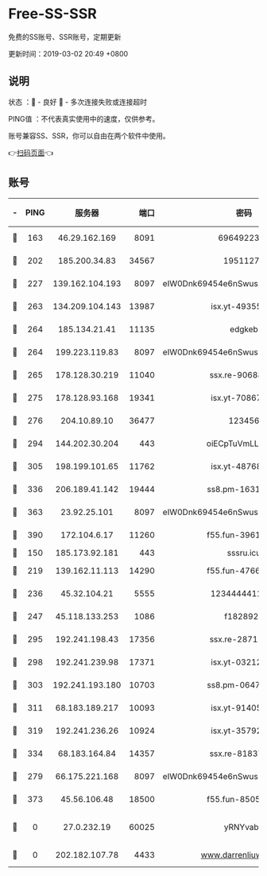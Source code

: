 # Free-SS-SSR

免费的SS账号、SSR账号，定期更新

更新时间：2019-03-02 20:49 +0800

## 说明

状态     ：🙂 - 良好 🙁 - 多次连接失败或连接超时

PING值   ：不代表真实使用中的速度，仅供参考。

账号兼容SS、SSR，你可以自由在两个软件中使用。

👉[扫码页面](https://liesauer.github.io/free-ss-ssr.github.io/)👈

## 账号

|-|PING|服务器|端口|密码|加密方式|区域|
|:----:|:----:|:-----:|-----:|:----:|:----:|:----:|
|🙂|163|46.29.162.169|8091|6964922356|aes-256-cfb|RU|
|🙂|202|185.200.34.83|34567|19511276|aes-256-cfb|US|
|🙂|227|139.162.104.193|8097|eIW0Dnk69454e6nSwuspv9DmS201tQ0D|aes-256-cfb|JP|
|🙂|263|134.209.104.143|13987|isx.yt-49355412|aes-256-cfb|SG|
|🙂|264|185.134.21.41|11135|edgkeb|aes-256-cfb|GB|
|🙂|264|199.223.119.83|8097|eIW0Dnk69454e6nSwuspv9DmS201tQ0D|aes-256-cfb|US|
|🙂|265|178.128.30.219|11040|ssx.re-90688619|aes-256-cfb|SG|
|🙂|275|178.128.93.168|19341|isx.yt-70867662|aes-256-cfb|SG|
|🙂|276|204.10.89.10|36477|123456|aes-256-cfb|US|
|🙂|294|144.202.30.204|443|oiECpTuVmLLxk4Ts|aes-256-cfb|US|
|🙂|305|198.199.101.65|11762|isx.yt-48768869|aes-256-cfb|US|
|🙂|336|206.189.41.142|19444|ss8.pm-16317279|aes-256-cfb|SG|
|🙂|363|23.92.25.101|8097|eIW0Dnk69454e6nSwuspv9DmS201tQ0D|aes-256-cfb|US|
|🙂|390|172.104.6.17|11260|f55.fun-39616774|aes-256-cfb|US|
|🙂|150|185.173.92.181|443|sssru.icu|rc4-md5|RU|
|🙂|219|139.162.11.113|14290|f55.fun-47666112|aes-256-cfb|SG|
|🙂|236|45.32.104.21|5555|1234444411111|aes-256-cfb|SG|
|🙂|247|45.118.133.253|1086|f1828920|aes-256-cfb|SG|
|🙂|295|192.241.198.43|17356|ssx.re-28711646|aes-256-cfb|US|
|🙂|298|192.241.239.98|17371|isx.yt-03212931|aes-256-cfb|US|
|🙂|303|192.241.193.180|10703|ss8.pm-06476648|aes-256-cfb|US|
|🙂|311|68.183.189.217|10093|isx.yt-91405923|aes-256-cfb|SG|
|🙂|319|192.241.236.26|10924|isx.yt-35792736|aes-256-cfb|US|
|🙂|334|68.183.164.84|14357|ssx.re-81837624|aes-256-cfb|US|
|🙁|279|66.175.221.168|8097|eIW0Dnk69454e6nSwuspv9DmS201tQ0D|aes-256-cfb|US|
|🙁|373|45.56.106.48|18500|f55.fun-85055733|aes-256-cfb|US|
|🙁|0|27.0.232.19|60025|yRNYvabB|xchacha20-ietf-poly1305|HK|
|🙁|0|202.182.107.78|4433|www.darrenliuwei.com|aes-256-cfb|JP|
